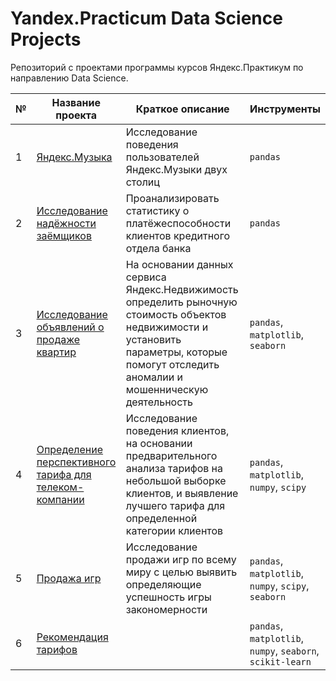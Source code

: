 # Yandex.Practicum Data Science Projects

Репозиторий с проектами программы курсов Яндекс.Практикум по направлению Data Science.

| № | Название проекта  | Краткое описание | Инструменты |
|--|--|--|--|
|1| [Яндекс.Музыка](https://github.com/teamurao/Yandex_Practicum_projects/blob/main/01_Yandex.Music.ipynb) | Исследование поведения пользователей Яндекс.Музыки двух столиц | `pandas` |
|2| [Исследование надёжности заёмщиков](https://github.com/teamurao/Yandex_Practicum_projects/tree/main/02_reliability_of_borrowers) | Проанализировать статистику о платёжеспособности клиентов кредитного отдела банка | `pandas` |
|3| [Исследование объявлений о продаже квартир](https://github.com/teamurao/Yandex_Practicum_projects/blob/main/03_apartment_sale_ads.ipynb) | На основании данных сервиса Яндекс.Недвижимость определить рыночную стоимость объектов недвижимости и установить параметры, которые помогут отследить аномалии и мошенническую деятельность | `pandas`, `matplotlib`, `seaborn` |
|4| [Определение перспективного тарифа для телеком-компании](https://github.com/teamurao/Yandex_Practicum_projects/blob/main/04_mobile_tariffs.ipynb) | Исследование поведения клиентов, на основании предварительного анализа тарифов на небольшой выборке клиентов, и выявление лучшего тарифа для определенной категории клиентов | `pandas`, `matplotlib`, `numpy`, `scipy`|
|5| [Продажа игр](https://github.com/teamurao/Yandex_Practicum_projects/blob/main/05_computer_games.ipynb) | Исследование продажи игр по всему миру с целью выявить определяющие успешность игры закономерности | `pandas`, `matplotlib`, `numpy`, `scipy`, `seaborn` |
|6| [Рекомендация тарифов](https://github.com/teamurao/Yandex_Practicum_projects/blob/main/06_tariffs_recommendation.ipynb) | | `pandas`, `matplotlib`, `numpy`, `seaborn`, `scikit-learn`|

